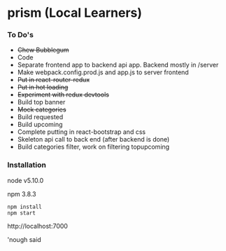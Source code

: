 # prism (Local Learners)

### To Do's

- ~~Chew Bubblegum~~
- Code
- Separate frontend app to backend api app.  Backend mostly in /server
- Make webpack.config.prod.js and app.js to server frontend
- ~~Put in react-router-redux~~
- ~~Put in hot loading~~
- ~~Experiment with redux devtools~~
- Build top banner
- ~~Mock categories~~
- Build requested
- Build upcoming
- Complete putting in react-bootstrap and css
- Skeleton api call to back end (after backend is done)
- Build categories filter, work on filtering topupcoming



### Installation

node v5.10.0

npm 3.8.3

```
npm install
npm start
```

http://localhost:7000

'nough said